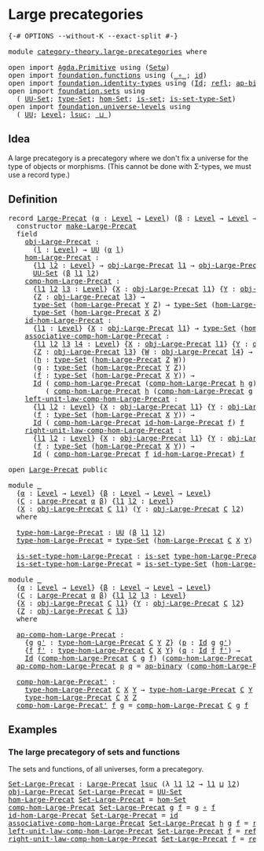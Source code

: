 # Large precategories

<pre class="Agda"><a id="32" class="Symbol">{-#</a> <a id="36" class="Keyword">OPTIONS</a> <a id="44" class="Pragma">--without-K</a> <a id="56" class="Pragma">--exact-split</a> <a id="70" class="Symbol">#-}</a>

<a id="75" class="Keyword">module</a> <a id="82" href="category-theory.large-precategories.html" class="Module">category-theory.large-precategories</a> <a id="118" class="Keyword">where</a>

<a id="125" class="Keyword">open</a> <a id="130" class="Keyword">import</a> <a id="137" href="Agda.Primitive.html" class="Module">Agda.Primitive</a> <a id="152" class="Keyword">using</a> <a id="158" class="Symbol">(</a><a id="159" href="Agda.Primitive.html#381" class="Primitive">Setω</a><a id="163" class="Symbol">)</a>
<a id="165" class="Keyword">open</a> <a id="170" class="Keyword">import</a> <a id="177" href="foundation.functions.html" class="Module">foundation.functions</a> <a id="198" class="Keyword">using</a> <a id="204" class="Symbol">(</a><a id="205" href="foundation-core.functions.html#407" class="Function Operator">_∘_</a><a id="208" class="Symbol">;</a> <a id="210" href="foundation-core.functions.html#309" class="Function">id</a><a id="212" class="Symbol">)</a>
<a id="214" class="Keyword">open</a> <a id="219" class="Keyword">import</a> <a id="226" href="foundation.identity-types.html" class="Module">foundation.identity-types</a> <a id="252" class="Keyword">using</a> <a id="258" class="Symbol">(</a><a id="259" href="foundation-core.identity-types.html#641" class="Datatype">Id</a><a id="261" class="Symbol">;</a> <a id="263" href="foundation-core.identity-types.html#694" class="InductiveConstructor">refl</a><a id="267" class="Symbol">;</a> <a id="269" href="foundation-core.identity-types.html#6352" class="Function">ap-binary</a><a id="278" class="Symbol">)</a>
<a id="280" class="Keyword">open</a> <a id="285" class="Keyword">import</a> <a id="292" href="foundation.sets.html" class="Module">foundation.sets</a> <a id="308" class="Keyword">using</a>
  <a id="316" class="Symbol">(</a> <a id="318" href="foundation-core.sets.html#1177" class="Function">UU-Set</a><a id="324" class="Symbol">;</a> <a id="326" href="foundation-core.sets.html#1291" class="Function">type-Set</a><a id="334" class="Symbol">;</a> <a id="336" href="foundation.sets.html#3908" class="Function">hom-Set</a><a id="343" class="Symbol">;</a> <a id="345" href="foundation-core.sets.html#1099" class="Function">is-set</a><a id="351" class="Symbol">;</a> <a id="353" href="foundation-core.sets.html#1342" class="Function">is-set-type-Set</a><a id="368" class="Symbol">)</a>
<a id="370" class="Keyword">open</a> <a id="375" class="Keyword">import</a> <a id="382" href="foundation.universe-levels.html" class="Module">foundation.universe-levels</a> <a id="409" class="Keyword">using</a>
  <a id="417" class="Symbol">(</a> <a id="419" href="foundation-core.universe-levels.html#222" class="Primitive">UU</a><a id="421" class="Symbol">;</a> <a id="423" href="Agda.Primitive.html#597" class="Postulate">Level</a><a id="428" class="Symbol">;</a> <a id="430" href="Agda.Primitive.html#780" class="Primitive">lsuc</a><a id="434" class="Symbol">;</a> <a id="436" href="Agda.Primitive.html#810" class="Primitive Operator">_⊔_</a><a id="439" class="Symbol">)</a>
</pre>
## Idea

A large precategory is a precategory where we don't fix a universe for the type of objects or morphisms. (This cannot be done with Σ-types, we must use a record type.)

## Definition

<pre class="Agda"><a id="647" class="Keyword">record</a> <a id="Large-Precat"></a><a id="654" href="category-theory.large-precategories.html#654" class="Record">Large-Precat</a> <a id="667" class="Symbol">(</a><a id="668" href="category-theory.large-precategories.html#668" class="Bound">α</a> <a id="670" class="Symbol">:</a> <a id="672" href="Agda.Primitive.html#597" class="Postulate">Level</a> <a id="678" class="Symbol">→</a> <a id="680" href="Agda.Primitive.html#597" class="Postulate">Level</a><a id="685" class="Symbol">)</a> <a id="687" class="Symbol">(</a><a id="688" href="category-theory.large-precategories.html#688" class="Bound">β</a> <a id="690" class="Symbol">:</a> <a id="692" href="Agda.Primitive.html#597" class="Postulate">Level</a> <a id="698" class="Symbol">→</a> <a id="700" href="Agda.Primitive.html#597" class="Postulate">Level</a> <a id="706" class="Symbol">→</a> <a id="708" href="Agda.Primitive.html#597" class="Postulate">Level</a><a id="713" class="Symbol">)</a> <a id="715" class="Symbol">:</a> <a id="717" href="Agda.Primitive.html#381" class="Primitive">Setω</a> <a id="722" class="Keyword">where</a>
  <a id="730" class="Keyword">constructor</a> <a id="make-Large-Precat"></a><a id="742" href="category-theory.large-precategories.html#742" class="InductiveConstructor">make-Large-Precat</a>
  <a id="762" class="Keyword">field</a>
    <a id="Large-Precat.obj-Large-Precat"></a><a id="772" href="category-theory.large-precategories.html#772" class="Field">obj-Large-Precat</a> <a id="789" class="Symbol">:</a>
      <a id="797" class="Symbol">(</a><a id="798" href="category-theory.large-precategories.html#798" class="Bound">l</a> <a id="800" class="Symbol">:</a> <a id="802" href="Agda.Primitive.html#597" class="Postulate">Level</a><a id="807" class="Symbol">)</a> <a id="809" class="Symbol">→</a> <a id="811" href="foundation-core.universe-levels.html#222" class="Primitive">UU</a> <a id="814" class="Symbol">(</a><a id="815" href="category-theory.large-precategories.html#668" class="Bound">α</a> <a id="817" href="category-theory.large-precategories.html#798" class="Bound">l</a><a id="818" class="Symbol">)</a>
    <a id="Large-Precat.hom-Large-Precat"></a><a id="824" href="category-theory.large-precategories.html#824" class="Field">hom-Large-Precat</a> <a id="841" class="Symbol">:</a>
      <a id="849" class="Symbol">{</a><a id="850" href="category-theory.large-precategories.html#850" class="Bound">l1</a> <a id="853" href="category-theory.large-precategories.html#853" class="Bound">l2</a> <a id="856" class="Symbol">:</a> <a id="858" href="Agda.Primitive.html#597" class="Postulate">Level</a><a id="863" class="Symbol">}</a> <a id="865" class="Symbol">→</a> <a id="867" href="category-theory.large-precategories.html#772" class="Field">obj-Large-Precat</a> <a id="884" href="category-theory.large-precategories.html#850" class="Bound">l1</a> <a id="887" class="Symbol">→</a> <a id="889" href="category-theory.large-precategories.html#772" class="Field">obj-Large-Precat</a> <a id="906" href="category-theory.large-precategories.html#853" class="Bound">l2</a> <a id="909" class="Symbol">→</a>
      <a id="917" href="foundation-core.sets.html#1177" class="Function">UU-Set</a> <a id="924" class="Symbol">(</a><a id="925" href="category-theory.large-precategories.html#688" class="Bound">β</a> <a id="927" href="category-theory.large-precategories.html#850" class="Bound">l1</a> <a id="930" href="category-theory.large-precategories.html#853" class="Bound">l2</a><a id="932" class="Symbol">)</a>
    <a id="Large-Precat.comp-hom-Large-Precat"></a><a id="938" href="category-theory.large-precategories.html#938" class="Field">comp-hom-Large-Precat</a> <a id="960" class="Symbol">:</a>
      <a id="968" class="Symbol">{</a><a id="969" href="category-theory.large-precategories.html#969" class="Bound">l1</a> <a id="972" href="category-theory.large-precategories.html#972" class="Bound">l2</a> <a id="975" href="category-theory.large-precategories.html#975" class="Bound">l3</a> <a id="978" class="Symbol">:</a> <a id="980" href="Agda.Primitive.html#597" class="Postulate">Level</a><a id="985" class="Symbol">}</a> <a id="987" class="Symbol">{</a><a id="988" href="category-theory.large-precategories.html#988" class="Bound">X</a> <a id="990" class="Symbol">:</a> <a id="992" href="category-theory.large-precategories.html#772" class="Field">obj-Large-Precat</a> <a id="1009" href="category-theory.large-precategories.html#969" class="Bound">l1</a><a id="1011" class="Symbol">}</a> <a id="1013" class="Symbol">{</a><a id="1014" href="category-theory.large-precategories.html#1014" class="Bound">Y</a> <a id="1016" class="Symbol">:</a> <a id="1018" href="category-theory.large-precategories.html#772" class="Field">obj-Large-Precat</a> <a id="1035" href="category-theory.large-precategories.html#972" class="Bound">l2</a><a id="1037" class="Symbol">}</a>
      <a id="1045" class="Symbol">{</a><a id="1046" href="category-theory.large-precategories.html#1046" class="Bound">Z</a> <a id="1048" class="Symbol">:</a> <a id="1050" href="category-theory.large-precategories.html#772" class="Field">obj-Large-Precat</a> <a id="1067" href="category-theory.large-precategories.html#975" class="Bound">l3</a><a id="1069" class="Symbol">}</a> <a id="1071" class="Symbol">→</a>
      <a id="1079" href="foundation-core.sets.html#1291" class="Function">type-Set</a> <a id="1088" class="Symbol">(</a><a id="1089" href="category-theory.large-precategories.html#824" class="Field">hom-Large-Precat</a> <a id="1106" href="category-theory.large-precategories.html#1014" class="Bound">Y</a> <a id="1108" href="category-theory.large-precategories.html#1046" class="Bound">Z</a><a id="1109" class="Symbol">)</a> <a id="1111" class="Symbol">→</a> <a id="1113" href="foundation-core.sets.html#1291" class="Function">type-Set</a> <a id="1122" class="Symbol">(</a><a id="1123" href="category-theory.large-precategories.html#824" class="Field">hom-Large-Precat</a> <a id="1140" href="category-theory.large-precategories.html#988" class="Bound">X</a> <a id="1142" href="category-theory.large-precategories.html#1014" class="Bound">Y</a><a id="1143" class="Symbol">)</a> <a id="1145" class="Symbol">→</a>
      <a id="1153" href="foundation-core.sets.html#1291" class="Function">type-Set</a> <a id="1162" class="Symbol">(</a><a id="1163" href="category-theory.large-precategories.html#824" class="Field">hom-Large-Precat</a> <a id="1180" href="category-theory.large-precategories.html#988" class="Bound">X</a> <a id="1182" href="category-theory.large-precategories.html#1046" class="Bound">Z</a><a id="1183" class="Symbol">)</a>
    <a id="Large-Precat.id-hom-Large-Precat"></a><a id="1189" href="category-theory.large-precategories.html#1189" class="Field">id-hom-Large-Precat</a> <a id="1209" class="Symbol">:</a>
      <a id="1217" class="Symbol">{</a><a id="1218" href="category-theory.large-precategories.html#1218" class="Bound">l1</a> <a id="1221" class="Symbol">:</a> <a id="1223" href="Agda.Primitive.html#597" class="Postulate">Level</a><a id="1228" class="Symbol">}</a> <a id="1230" class="Symbol">{</a><a id="1231" href="category-theory.large-precategories.html#1231" class="Bound">X</a> <a id="1233" class="Symbol">:</a> <a id="1235" href="category-theory.large-precategories.html#772" class="Field">obj-Large-Precat</a> <a id="1252" href="category-theory.large-precategories.html#1218" class="Bound">l1</a><a id="1254" class="Symbol">}</a> <a id="1256" class="Symbol">→</a> <a id="1258" href="foundation-core.sets.html#1291" class="Function">type-Set</a> <a id="1267" class="Symbol">(</a><a id="1268" href="category-theory.large-precategories.html#824" class="Field">hom-Large-Precat</a> <a id="1285" href="category-theory.large-precategories.html#1231" class="Bound">X</a> <a id="1287" href="category-theory.large-precategories.html#1231" class="Bound">X</a><a id="1288" class="Symbol">)</a>
    <a id="Large-Precat.associative-comp-hom-Large-Precat"></a><a id="1294" href="category-theory.large-precategories.html#1294" class="Field">associative-comp-hom-Large-Precat</a> <a id="1328" class="Symbol">:</a>
      <a id="1336" class="Symbol">{</a><a id="1337" href="category-theory.large-precategories.html#1337" class="Bound">l1</a> <a id="1340" href="category-theory.large-precategories.html#1340" class="Bound">l2</a> <a id="1343" href="category-theory.large-precategories.html#1343" class="Bound">l3</a> <a id="1346" href="category-theory.large-precategories.html#1346" class="Bound">l4</a> <a id="1349" class="Symbol">:</a> <a id="1351" href="Agda.Primitive.html#597" class="Postulate">Level</a><a id="1356" class="Symbol">}</a> <a id="1358" class="Symbol">{</a><a id="1359" href="category-theory.large-precategories.html#1359" class="Bound">X</a> <a id="1361" class="Symbol">:</a> <a id="1363" href="category-theory.large-precategories.html#772" class="Field">obj-Large-Precat</a> <a id="1380" href="category-theory.large-precategories.html#1337" class="Bound">l1</a><a id="1382" class="Symbol">}</a> <a id="1384" class="Symbol">{</a><a id="1385" href="category-theory.large-precategories.html#1385" class="Bound">Y</a> <a id="1387" class="Symbol">:</a> <a id="1389" href="category-theory.large-precategories.html#772" class="Field">obj-Large-Precat</a> <a id="1406" href="category-theory.large-precategories.html#1340" class="Bound">l2</a><a id="1408" class="Symbol">}</a>
      <a id="1416" class="Symbol">{</a><a id="1417" href="category-theory.large-precategories.html#1417" class="Bound">Z</a> <a id="1419" class="Symbol">:</a> <a id="1421" href="category-theory.large-precategories.html#772" class="Field">obj-Large-Precat</a> <a id="1438" href="category-theory.large-precategories.html#1343" class="Bound">l3</a><a id="1440" class="Symbol">}</a> <a id="1442" class="Symbol">{</a><a id="1443" href="category-theory.large-precategories.html#1443" class="Bound">W</a> <a id="1445" class="Symbol">:</a> <a id="1447" href="category-theory.large-precategories.html#772" class="Field">obj-Large-Precat</a> <a id="1464" href="category-theory.large-precategories.html#1346" class="Bound">l4</a><a id="1466" class="Symbol">}</a> <a id="1468" class="Symbol">→</a>
      <a id="1476" class="Symbol">(</a><a id="1477" href="category-theory.large-precategories.html#1477" class="Bound">h</a> <a id="1479" class="Symbol">:</a> <a id="1481" href="foundation-core.sets.html#1291" class="Function">type-Set</a> <a id="1490" class="Symbol">(</a><a id="1491" href="category-theory.large-precategories.html#824" class="Field">hom-Large-Precat</a> <a id="1508" href="category-theory.large-precategories.html#1417" class="Bound">Z</a> <a id="1510" href="category-theory.large-precategories.html#1443" class="Bound">W</a><a id="1511" class="Symbol">))</a>
      <a id="1520" class="Symbol">(</a><a id="1521" href="category-theory.large-precategories.html#1521" class="Bound">g</a> <a id="1523" class="Symbol">:</a> <a id="1525" href="foundation-core.sets.html#1291" class="Function">type-Set</a> <a id="1534" class="Symbol">(</a><a id="1535" href="category-theory.large-precategories.html#824" class="Field">hom-Large-Precat</a> <a id="1552" href="category-theory.large-precategories.html#1385" class="Bound">Y</a> <a id="1554" href="category-theory.large-precategories.html#1417" class="Bound">Z</a><a id="1555" class="Symbol">))</a>
      <a id="1564" class="Symbol">(</a><a id="1565" href="category-theory.large-precategories.html#1565" class="Bound">f</a> <a id="1567" class="Symbol">:</a> <a id="1569" href="foundation-core.sets.html#1291" class="Function">type-Set</a> <a id="1578" class="Symbol">(</a><a id="1579" href="category-theory.large-precategories.html#824" class="Field">hom-Large-Precat</a> <a id="1596" href="category-theory.large-precategories.html#1359" class="Bound">X</a> <a id="1598" href="category-theory.large-precategories.html#1385" class="Bound">Y</a><a id="1599" class="Symbol">))</a> <a id="1602" class="Symbol">→</a>
      <a id="1610" href="foundation-core.identity-types.html#641" class="Datatype">Id</a> <a id="1613" class="Symbol">(</a> <a id="1615" href="category-theory.large-precategories.html#938" class="Field">comp-hom-Large-Precat</a> <a id="1637" class="Symbol">(</a><a id="1638" href="category-theory.large-precategories.html#938" class="Field">comp-hom-Large-Precat</a> <a id="1660" href="category-theory.large-precategories.html#1477" class="Bound">h</a> <a id="1662" href="category-theory.large-precategories.html#1521" class="Bound">g</a><a id="1663" class="Symbol">)</a> <a id="1665" href="category-theory.large-precategories.html#1565" class="Bound">f</a><a id="1666" class="Symbol">)</a>
         <a id="1677" class="Symbol">(</a> <a id="1679" href="category-theory.large-precategories.html#938" class="Field">comp-hom-Large-Precat</a> <a id="1701" href="category-theory.large-precategories.html#1477" class="Bound">h</a> <a id="1703" class="Symbol">(</a><a id="1704" href="category-theory.large-precategories.html#938" class="Field">comp-hom-Large-Precat</a> <a id="1726" href="category-theory.large-precategories.html#1521" class="Bound">g</a> <a id="1728" href="category-theory.large-precategories.html#1565" class="Bound">f</a><a id="1729" class="Symbol">))</a>
    <a id="Large-Precat.left-unit-law-comp-hom-Large-Precat"></a><a id="1736" href="category-theory.large-precategories.html#1736" class="Field">left-unit-law-comp-hom-Large-Precat</a> <a id="1772" class="Symbol">:</a>
      <a id="1780" class="Symbol">{</a><a id="1781" href="category-theory.large-precategories.html#1781" class="Bound">l1</a> <a id="1784" href="category-theory.large-precategories.html#1784" class="Bound">l2</a> <a id="1787" class="Symbol">:</a> <a id="1789" href="Agda.Primitive.html#597" class="Postulate">Level</a><a id="1794" class="Symbol">}</a> <a id="1796" class="Symbol">{</a><a id="1797" href="category-theory.large-precategories.html#1797" class="Bound">X</a> <a id="1799" class="Symbol">:</a> <a id="1801" href="category-theory.large-precategories.html#772" class="Field">obj-Large-Precat</a> <a id="1818" href="category-theory.large-precategories.html#1781" class="Bound">l1</a><a id="1820" class="Symbol">}</a> <a id="1822" class="Symbol">{</a><a id="1823" href="category-theory.large-precategories.html#1823" class="Bound">Y</a> <a id="1825" class="Symbol">:</a> <a id="1827" href="category-theory.large-precategories.html#772" class="Field">obj-Large-Precat</a> <a id="1844" href="category-theory.large-precategories.html#1784" class="Bound">l2</a><a id="1846" class="Symbol">}</a>
      <a id="1854" class="Symbol">(</a><a id="1855" href="category-theory.large-precategories.html#1855" class="Bound">f</a> <a id="1857" class="Symbol">:</a> <a id="1859" href="foundation-core.sets.html#1291" class="Function">type-Set</a> <a id="1868" class="Symbol">(</a><a id="1869" href="category-theory.large-precategories.html#824" class="Field">hom-Large-Precat</a> <a id="1886" href="category-theory.large-precategories.html#1797" class="Bound">X</a> <a id="1888" href="category-theory.large-precategories.html#1823" class="Bound">Y</a><a id="1889" class="Symbol">))</a> <a id="1892" class="Symbol">→</a>
      <a id="1900" href="foundation-core.identity-types.html#641" class="Datatype">Id</a> <a id="1903" class="Symbol">(</a> <a id="1905" href="category-theory.large-precategories.html#938" class="Field">comp-hom-Large-Precat</a> <a id="1927" href="category-theory.large-precategories.html#1189" class="Field">id-hom-Large-Precat</a> <a id="1947" href="category-theory.large-precategories.html#1855" class="Bound">f</a><a id="1948" class="Symbol">)</a> <a id="1950" href="category-theory.large-precategories.html#1855" class="Bound">f</a>
    <a id="Large-Precat.right-unit-law-comp-hom-Large-Precat"></a><a id="1956" href="category-theory.large-precategories.html#1956" class="Field">right-unit-law-comp-hom-Large-Precat</a> <a id="1993" class="Symbol">:</a>
      <a id="2001" class="Symbol">{</a><a id="2002" href="category-theory.large-precategories.html#2002" class="Bound">l1</a> <a id="2005" href="category-theory.large-precategories.html#2005" class="Bound">l2</a> <a id="2008" class="Symbol">:</a> <a id="2010" href="Agda.Primitive.html#597" class="Postulate">Level</a><a id="2015" class="Symbol">}</a> <a id="2017" class="Symbol">{</a><a id="2018" href="category-theory.large-precategories.html#2018" class="Bound">X</a> <a id="2020" class="Symbol">:</a> <a id="2022" href="category-theory.large-precategories.html#772" class="Field">obj-Large-Precat</a> <a id="2039" href="category-theory.large-precategories.html#2002" class="Bound">l1</a><a id="2041" class="Symbol">}</a> <a id="2043" class="Symbol">{</a><a id="2044" href="category-theory.large-precategories.html#2044" class="Bound">Y</a> <a id="2046" class="Symbol">:</a> <a id="2048" href="category-theory.large-precategories.html#772" class="Field">obj-Large-Precat</a> <a id="2065" href="category-theory.large-precategories.html#2005" class="Bound">l2</a><a id="2067" class="Symbol">}</a>
      <a id="2075" class="Symbol">(</a><a id="2076" href="category-theory.large-precategories.html#2076" class="Bound">f</a> <a id="2078" class="Symbol">:</a> <a id="2080" href="foundation-core.sets.html#1291" class="Function">type-Set</a> <a id="2089" class="Symbol">(</a><a id="2090" href="category-theory.large-precategories.html#824" class="Field">hom-Large-Precat</a> <a id="2107" href="category-theory.large-precategories.html#2018" class="Bound">X</a> <a id="2109" href="category-theory.large-precategories.html#2044" class="Bound">Y</a><a id="2110" class="Symbol">))</a> <a id="2113" class="Symbol">→</a>
      <a id="2121" href="foundation-core.identity-types.html#641" class="Datatype">Id</a> <a id="2124" class="Symbol">(</a> <a id="2126" href="category-theory.large-precategories.html#938" class="Field">comp-hom-Large-Precat</a> <a id="2148" href="category-theory.large-precategories.html#2076" class="Bound">f</a> <a id="2150" href="category-theory.large-precategories.html#1189" class="Field">id-hom-Large-Precat</a><a id="2169" class="Symbol">)</a> <a id="2171" href="category-theory.large-precategories.html#2076" class="Bound">f</a>

<a id="2174" class="Keyword">open</a> <a id="2179" href="category-theory.large-precategories.html#654" class="Module">Large-Precat</a> <a id="2192" class="Keyword">public</a>

<a id="2200" class="Keyword">module</a> <a id="2207" href="category-theory.large-precategories.html#2207" class="Module">_</a>
  <a id="2211" class="Symbol">{</a><a id="2212" href="category-theory.large-precategories.html#2212" class="Bound">α</a> <a id="2214" class="Symbol">:</a> <a id="2216" href="Agda.Primitive.html#597" class="Postulate">Level</a> <a id="2222" class="Symbol">→</a> <a id="2224" href="Agda.Primitive.html#597" class="Postulate">Level</a><a id="2229" class="Symbol">}</a> <a id="2231" class="Symbol">{</a><a id="2232" href="category-theory.large-precategories.html#2232" class="Bound">β</a> <a id="2234" class="Symbol">:</a> <a id="2236" href="Agda.Primitive.html#597" class="Postulate">Level</a> <a id="2242" class="Symbol">→</a> <a id="2244" href="Agda.Primitive.html#597" class="Postulate">Level</a> <a id="2250" class="Symbol">→</a> <a id="2252" href="Agda.Primitive.html#597" class="Postulate">Level</a><a id="2257" class="Symbol">}</a>
  <a id="2261" class="Symbol">(</a><a id="2262" href="category-theory.large-precategories.html#2262" class="Bound">C</a> <a id="2264" class="Symbol">:</a> <a id="2266" href="category-theory.large-precategories.html#654" class="Record">Large-Precat</a> <a id="2279" href="category-theory.large-precategories.html#2212" class="Bound">α</a> <a id="2281" href="category-theory.large-precategories.html#2232" class="Bound">β</a><a id="2282" class="Symbol">)</a> <a id="2284" class="Symbol">{</a><a id="2285" href="category-theory.large-precategories.html#2285" class="Bound">l1</a> <a id="2288" href="category-theory.large-precategories.html#2288" class="Bound">l2</a> <a id="2291" class="Symbol">:</a> <a id="2293" href="Agda.Primitive.html#597" class="Postulate">Level</a><a id="2298" class="Symbol">}</a>
  <a id="2302" class="Symbol">(</a><a id="2303" href="category-theory.large-precategories.html#2303" class="Bound">X</a> <a id="2305" class="Symbol">:</a> <a id="2307" href="category-theory.large-precategories.html#772" class="Field">obj-Large-Precat</a> <a id="2324" href="category-theory.large-precategories.html#2262" class="Bound">C</a> <a id="2326" href="category-theory.large-precategories.html#2285" class="Bound">l1</a><a id="2328" class="Symbol">)</a> <a id="2330" class="Symbol">(</a><a id="2331" href="category-theory.large-precategories.html#2331" class="Bound">Y</a> <a id="2333" class="Symbol">:</a> <a id="2335" href="category-theory.large-precategories.html#772" class="Field">obj-Large-Precat</a> <a id="2352" href="category-theory.large-precategories.html#2262" class="Bound">C</a> <a id="2354" href="category-theory.large-precategories.html#2288" class="Bound">l2</a><a id="2356" class="Symbol">)</a>
  <a id="2360" class="Keyword">where</a>

  <a id="2369" href="category-theory.large-precategories.html#2369" class="Function">type-hom-Large-Precat</a> <a id="2391" class="Symbol">:</a> <a id="2393" href="foundation-core.universe-levels.html#222" class="Primitive">UU</a> <a id="2396" class="Symbol">(</a><a id="2397" href="category-theory.large-precategories.html#2232" class="Bound">β</a> <a id="2399" href="category-theory.large-precategories.html#2285" class="Bound">l1</a> <a id="2402" href="category-theory.large-precategories.html#2288" class="Bound">l2</a><a id="2404" class="Symbol">)</a>
  <a id="2408" href="category-theory.large-precategories.html#2369" class="Function">type-hom-Large-Precat</a> <a id="2430" class="Symbol">=</a> <a id="2432" href="foundation-core.sets.html#1291" class="Function">type-Set</a> <a id="2441" class="Symbol">(</a><a id="2442" href="category-theory.large-precategories.html#824" class="Field">hom-Large-Precat</a> <a id="2459" href="category-theory.large-precategories.html#2262" class="Bound">C</a> <a id="2461" href="category-theory.large-precategories.html#2303" class="Bound">X</a> <a id="2463" href="category-theory.large-precategories.html#2331" class="Bound">Y</a><a id="2464" class="Symbol">)</a>

  <a id="2469" href="category-theory.large-precategories.html#2469" class="Function">is-set-type-hom-Large-Precat</a> <a id="2498" class="Symbol">:</a> <a id="2500" href="foundation-core.sets.html#1099" class="Function">is-set</a> <a id="2507" href="category-theory.large-precategories.html#2369" class="Function">type-hom-Large-Precat</a>
  <a id="2531" href="category-theory.large-precategories.html#2469" class="Function">is-set-type-hom-Large-Precat</a> <a id="2560" class="Symbol">=</a> <a id="2562" href="foundation-core.sets.html#1342" class="Function">is-set-type-Set</a> <a id="2578" class="Symbol">(</a><a id="2579" href="category-theory.large-precategories.html#824" class="Field">hom-Large-Precat</a> <a id="2596" href="category-theory.large-precategories.html#2262" class="Bound">C</a> <a id="2598" href="category-theory.large-precategories.html#2303" class="Bound">X</a> <a id="2600" href="category-theory.large-precategories.html#2331" class="Bound">Y</a><a id="2601" class="Symbol">)</a>

<a id="2604" class="Keyword">module</a> <a id="2611" href="category-theory.large-precategories.html#2611" class="Module">_</a>
  <a id="2615" class="Symbol">{</a><a id="2616" href="category-theory.large-precategories.html#2616" class="Bound">α</a> <a id="2618" class="Symbol">:</a> <a id="2620" href="Agda.Primitive.html#597" class="Postulate">Level</a> <a id="2626" class="Symbol">→</a> <a id="2628" href="Agda.Primitive.html#597" class="Postulate">Level</a><a id="2633" class="Symbol">}</a> <a id="2635" class="Symbol">{</a><a id="2636" href="category-theory.large-precategories.html#2636" class="Bound">β</a> <a id="2638" class="Symbol">:</a> <a id="2640" href="Agda.Primitive.html#597" class="Postulate">Level</a> <a id="2646" class="Symbol">→</a> <a id="2648" href="Agda.Primitive.html#597" class="Postulate">Level</a> <a id="2654" class="Symbol">→</a> <a id="2656" href="Agda.Primitive.html#597" class="Postulate">Level</a><a id="2661" class="Symbol">}</a>
  <a id="2665" class="Symbol">(</a><a id="2666" href="category-theory.large-precategories.html#2666" class="Bound">C</a> <a id="2668" class="Symbol">:</a> <a id="2670" href="category-theory.large-precategories.html#654" class="Record">Large-Precat</a> <a id="2683" href="category-theory.large-precategories.html#2616" class="Bound">α</a> <a id="2685" href="category-theory.large-precategories.html#2636" class="Bound">β</a><a id="2686" class="Symbol">)</a> <a id="2688" class="Symbol">{</a><a id="2689" href="category-theory.large-precategories.html#2689" class="Bound">l1</a> <a id="2692" href="category-theory.large-precategories.html#2692" class="Bound">l2</a> <a id="2695" href="category-theory.large-precategories.html#2695" class="Bound">l3</a> <a id="2698" class="Symbol">:</a> <a id="2700" href="Agda.Primitive.html#597" class="Postulate">Level</a><a id="2705" class="Symbol">}</a>
  <a id="2709" class="Symbol">{</a><a id="2710" href="category-theory.large-precategories.html#2710" class="Bound">X</a> <a id="2712" class="Symbol">:</a> <a id="2714" href="category-theory.large-precategories.html#772" class="Field">obj-Large-Precat</a> <a id="2731" href="category-theory.large-precategories.html#2666" class="Bound">C</a> <a id="2733" href="category-theory.large-precategories.html#2689" class="Bound">l1</a><a id="2735" class="Symbol">}</a> <a id="2737" class="Symbol">{</a><a id="2738" href="category-theory.large-precategories.html#2738" class="Bound">Y</a> <a id="2740" class="Symbol">:</a> <a id="2742" href="category-theory.large-precategories.html#772" class="Field">obj-Large-Precat</a> <a id="2759" href="category-theory.large-precategories.html#2666" class="Bound">C</a> <a id="2761" href="category-theory.large-precategories.html#2692" class="Bound">l2</a><a id="2763" class="Symbol">}</a>
  <a id="2767" class="Symbol">{</a><a id="2768" href="category-theory.large-precategories.html#2768" class="Bound">Z</a> <a id="2770" class="Symbol">:</a> <a id="2772" href="category-theory.large-precategories.html#772" class="Field">obj-Large-Precat</a> <a id="2789" href="category-theory.large-precategories.html#2666" class="Bound">C</a> <a id="2791" href="category-theory.large-precategories.html#2695" class="Bound">l3</a><a id="2793" class="Symbol">}</a>
  <a id="2797" class="Keyword">where</a>

  <a id="2806" href="category-theory.large-precategories.html#2806" class="Function">ap-comp-hom-Large-Precat</a> <a id="2831" class="Symbol">:</a>
    <a id="2837" class="Symbol">{</a><a id="2838" href="category-theory.large-precategories.html#2838" class="Bound">g</a> <a id="2840" href="category-theory.large-precategories.html#2840" class="Bound">g&#39;</a> <a id="2843" class="Symbol">:</a> <a id="2845" href="category-theory.large-precategories.html#2369" class="Function">type-hom-Large-Precat</a> <a id="2867" href="category-theory.large-precategories.html#2666" class="Bound">C</a> <a id="2869" href="category-theory.large-precategories.html#2738" class="Bound">Y</a> <a id="2871" href="category-theory.large-precategories.html#2768" class="Bound">Z</a><a id="2872" class="Symbol">}</a> <a id="2874" class="Symbol">(</a><a id="2875" href="category-theory.large-precategories.html#2875" class="Bound">p</a> <a id="2877" class="Symbol">:</a> <a id="2879" href="foundation-core.identity-types.html#641" class="Datatype">Id</a> <a id="2882" href="category-theory.large-precategories.html#2838" class="Bound">g</a> <a id="2884" href="category-theory.large-precategories.html#2840" class="Bound">g&#39;</a><a id="2886" class="Symbol">)</a>
    <a id="2892" class="Symbol">{</a><a id="2893" href="category-theory.large-precategories.html#2893" class="Bound">f</a> <a id="2895" href="category-theory.large-precategories.html#2895" class="Bound">f&#39;</a> <a id="2898" class="Symbol">:</a> <a id="2900" href="category-theory.large-precategories.html#2369" class="Function">type-hom-Large-Precat</a> <a id="2922" href="category-theory.large-precategories.html#2666" class="Bound">C</a> <a id="2924" href="category-theory.large-precategories.html#2710" class="Bound">X</a> <a id="2926" href="category-theory.large-precategories.html#2738" class="Bound">Y</a><a id="2927" class="Symbol">}</a> <a id="2929" class="Symbol">(</a><a id="2930" href="category-theory.large-precategories.html#2930" class="Bound">q</a> <a id="2932" class="Symbol">:</a> <a id="2934" href="foundation-core.identity-types.html#641" class="Datatype">Id</a> <a id="2937" href="category-theory.large-precategories.html#2893" class="Bound">f</a> <a id="2939" href="category-theory.large-precategories.html#2895" class="Bound">f&#39;</a><a id="2941" class="Symbol">)</a> <a id="2943" class="Symbol">→</a>
    <a id="2949" href="foundation-core.identity-types.html#641" class="Datatype">Id</a> <a id="2952" class="Symbol">(</a><a id="2953" href="category-theory.large-precategories.html#938" class="Field">comp-hom-Large-Precat</a> <a id="2975" href="category-theory.large-precategories.html#2666" class="Bound">C</a> <a id="2977" href="category-theory.large-precategories.html#2838" class="Bound">g</a> <a id="2979" href="category-theory.large-precategories.html#2893" class="Bound">f</a><a id="2980" class="Symbol">)</a> <a id="2982" class="Symbol">(</a><a id="2983" href="category-theory.large-precategories.html#938" class="Field">comp-hom-Large-Precat</a> <a id="3005" href="category-theory.large-precategories.html#2666" class="Bound">C</a> <a id="3007" href="category-theory.large-precategories.html#2840" class="Bound">g&#39;</a> <a id="3010" href="category-theory.large-precategories.html#2895" class="Bound">f&#39;</a><a id="3012" class="Symbol">)</a>
  <a id="3016" href="category-theory.large-precategories.html#2806" class="Function">ap-comp-hom-Large-Precat</a> <a id="3041" href="category-theory.large-precategories.html#3041" class="Bound">p</a> <a id="3043" href="category-theory.large-precategories.html#3043" class="Bound">q</a> <a id="3045" class="Symbol">=</a> <a id="3047" href="foundation-core.identity-types.html#6352" class="Function">ap-binary</a> <a id="3057" class="Symbol">(</a><a id="3058" href="category-theory.large-precategories.html#938" class="Field">comp-hom-Large-Precat</a> <a id="3080" href="category-theory.large-precategories.html#2666" class="Bound">C</a><a id="3081" class="Symbol">)</a> <a id="3083" href="category-theory.large-precategories.html#3041" class="Bound">p</a> <a id="3085" href="category-theory.large-precategories.html#3043" class="Bound">q</a>

  <a id="3090" href="category-theory.large-precategories.html#3090" class="Function">comp-hom-Large-Precat&#39;</a> <a id="3113" class="Symbol">:</a>
    <a id="3119" href="category-theory.large-precategories.html#2369" class="Function">type-hom-Large-Precat</a> <a id="3141" href="category-theory.large-precategories.html#2666" class="Bound">C</a> <a id="3143" href="category-theory.large-precategories.html#2710" class="Bound">X</a> <a id="3145" href="category-theory.large-precategories.html#2738" class="Bound">Y</a> <a id="3147" class="Symbol">→</a> <a id="3149" href="category-theory.large-precategories.html#2369" class="Function">type-hom-Large-Precat</a> <a id="3171" href="category-theory.large-precategories.html#2666" class="Bound">C</a> <a id="3173" href="category-theory.large-precategories.html#2738" class="Bound">Y</a> <a id="3175" href="category-theory.large-precategories.html#2768" class="Bound">Z</a> <a id="3177" class="Symbol">→</a>
    <a id="3183" href="category-theory.large-precategories.html#2369" class="Function">type-hom-Large-Precat</a> <a id="3205" href="category-theory.large-precategories.html#2666" class="Bound">C</a> <a id="3207" href="category-theory.large-precategories.html#2710" class="Bound">X</a> <a id="3209" href="category-theory.large-precategories.html#2768" class="Bound">Z</a>
  <a id="3213" href="category-theory.large-precategories.html#3090" class="Function">comp-hom-Large-Precat&#39;</a> <a id="3236" href="category-theory.large-precategories.html#3236" class="Bound">f</a> <a id="3238" href="category-theory.large-precategories.html#3238" class="Bound">g</a> <a id="3240" class="Symbol">=</a> <a id="3242" href="category-theory.large-precategories.html#938" class="Field">comp-hom-Large-Precat</a> <a id="3264" href="category-theory.large-precategories.html#2666" class="Bound">C</a> <a id="3266" href="category-theory.large-precategories.html#3238" class="Bound">g</a> <a id="3268" href="category-theory.large-precategories.html#3236" class="Bound">f</a>
</pre>
## Examples

### The large precategory of sets and functions

The sets and functions, of all universes, form a precategory.

<pre class="Agda"><a id="Set-Large-Precat"></a><a id="3408" href="category-theory.large-precategories.html#3408" class="Function">Set-Large-Precat</a> <a id="3425" class="Symbol">:</a> <a id="3427" href="category-theory.large-precategories.html#654" class="Record">Large-Precat</a> <a id="3440" href="Agda.Primitive.html#780" class="Primitive">lsuc</a> <a id="3445" class="Symbol">(λ</a> <a id="3448" href="category-theory.large-precategories.html#3448" class="Bound">l1</a> <a id="3451" href="category-theory.large-precategories.html#3451" class="Bound">l2</a> <a id="3454" class="Symbol">→</a> <a id="3456" href="category-theory.large-precategories.html#3448" class="Bound">l1</a> <a id="3459" href="Agda.Primitive.html#810" class="Primitive Operator">⊔</a> <a id="3461" href="category-theory.large-precategories.html#3451" class="Bound">l2</a><a id="3463" class="Symbol">)</a>
<a id="3465" href="category-theory.large-precategories.html#772" class="Field">obj-Large-Precat</a> <a id="3482" href="category-theory.large-precategories.html#3408" class="Function">Set-Large-Precat</a> <a id="3499" class="Symbol">=</a> <a id="3501" href="foundation-core.sets.html#1177" class="Function">UU-Set</a>
<a id="3508" href="category-theory.large-precategories.html#824" class="Field">hom-Large-Precat</a> <a id="3525" href="category-theory.large-precategories.html#3408" class="Function">Set-Large-Precat</a> <a id="3542" class="Symbol">=</a> <a id="3544" href="foundation.sets.html#3908" class="Function">hom-Set</a>
<a id="3552" href="category-theory.large-precategories.html#938" class="Field">comp-hom-Large-Precat</a> <a id="3574" href="category-theory.large-precategories.html#3408" class="Function">Set-Large-Precat</a> <a id="3591" href="category-theory.large-precategories.html#3591" class="Bound">g</a> <a id="3593" href="category-theory.large-precategories.html#3593" class="Bound">f</a> <a id="3595" class="Symbol">=</a> <a id="3597" href="category-theory.large-precategories.html#3591" class="Bound">g</a> <a id="3599" href="foundation-core.functions.html#407" class="Function Operator">∘</a> <a id="3601" href="category-theory.large-precategories.html#3593" class="Bound">f</a>
<a id="3603" href="category-theory.large-precategories.html#1189" class="Field">id-hom-Large-Precat</a> <a id="3623" href="category-theory.large-precategories.html#3408" class="Function">Set-Large-Precat</a> <a id="3640" class="Symbol">=</a> <a id="3642" href="foundation-core.functions.html#309" class="Function">id</a>
<a id="3645" href="category-theory.large-precategories.html#1294" class="Field">associative-comp-hom-Large-Precat</a> <a id="3679" href="category-theory.large-precategories.html#3408" class="Function">Set-Large-Precat</a> <a id="3696" href="category-theory.large-precategories.html#3696" class="Bound">h</a> <a id="3698" href="category-theory.large-precategories.html#3698" class="Bound">g</a> <a id="3700" href="category-theory.large-precategories.html#3700" class="Bound">f</a> <a id="3702" class="Symbol">=</a> <a id="3704" href="foundation-core.identity-types.html#694" class="InductiveConstructor">refl</a>
<a id="3709" href="category-theory.large-precategories.html#1736" class="Field">left-unit-law-comp-hom-Large-Precat</a> <a id="3745" href="category-theory.large-precategories.html#3408" class="Function">Set-Large-Precat</a> <a id="3762" href="category-theory.large-precategories.html#3762" class="Bound">f</a> <a id="3764" class="Symbol">=</a> <a id="3766" href="foundation-core.identity-types.html#694" class="InductiveConstructor">refl</a>
<a id="3771" href="category-theory.large-precategories.html#1956" class="Field">right-unit-law-comp-hom-Large-Precat</a> <a id="3808" href="category-theory.large-precategories.html#3408" class="Function">Set-Large-Precat</a> <a id="3825" href="category-theory.large-precategories.html#3825" class="Bound">f</a> <a id="3827" class="Symbol">=</a> <a id="3829" href="foundation-core.identity-types.html#694" class="InductiveConstructor">refl</a>
</pre>